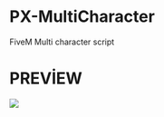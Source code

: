 # PX-MultiCharacter
FiveM Multi character script


# PREVİEW
<img src="https://cdn.discordapp.com/attachments/1392478452636192838/1405663284321063022/image.png?ex=689fa572&is=689e53f2&hm=6a67ce24ff03eb8a933798d9d5251cb5e13e485fc68439a55699246eb74ac810&">
